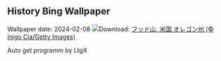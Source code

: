 ## History Bing Wallpaper
Wallpaper date: 2024-02-08
![](https://www.bing.com/th?id=OHR.MtHoodOregon_JA-JP1952709545_UHD.jpg&w=1000)Download: [フッド山, 米国 オレゴン州 (© Inigo Cia/Getty Images)](https://www.bing.com/th?id=OHR.MtHoodOregon_JA-JP1952709545_UHD.jpg)

Auto get programm by LtgX
